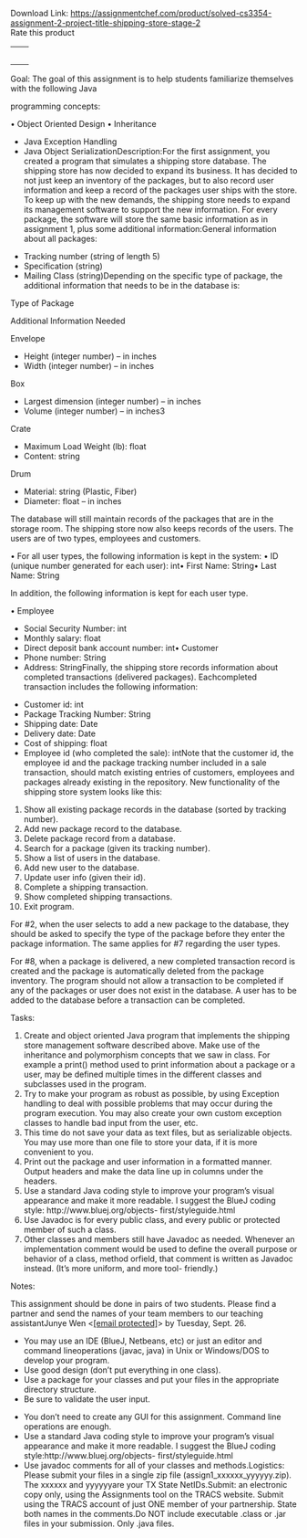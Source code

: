 Download Link: https://assignmentchef.com/product/solved-cs3354-assignment-2-project-title-shipping-store-stage-2
<br>
<span class="kksr-muted">Rate this product</span>

<table>

 <colgroup>

  <col>

  <col>

 </colgroup>

 <tbody>

  <tr>

   <td></td>

   <td></td>

  </tr>

  <tr>

   <td></td>

   <td></td>

  </tr>

  <tr>

   <td></td>

   <td></td>

  </tr>

  <tr>

   <td></td>

   <td></td>

  </tr>

  <tr>

   <td></td>

   <td></td>

  </tr>

 </tbody>

</table>

Goal: The goal of this assignment is to help students familiarize themselves with the following Java

programming concepts:

• Object Oriented Design • Inheritance

<ul>

 <li>Java Exception Handling</li>

 <li>Java Object SerializationDescription:For the first assignment, you created a program that simulates a shipping store database. The shipping store has now decided to expand its business. It has decided to not just keep an inventory of the packages, but to also record user information and keep a record of the packages user ships with the store. To keep up with the new demands, the shipping store needs to expand its management software to support the new information. For every package, the software will store the same basic information as in assignment 1, plus some additional information:General information about all packages:</li>

</ul>

<ul>

 <li>Tracking number (string of length 5)</li>

 <li>Specification (string)</li>

 <li>Mailing Class (string)Depending on the specific type of package, the additional information that needs to be in the database is:</li>

</ul>

Type of Package

Additional Information Needed

Envelope

<ul>

 <li>Height (integer number) – in inches</li>

 <li>Width (integer number) – in inches</li>

</ul>

Box

<ul>

 <li>Largest dimension (integer number) – in inches</li>

 <li>Volume (integer number) – in inches3</li>

</ul>

Crate

<ul>

 <li>Maximum Load Weight (lb): float</li>

 <li>Content: string</li>

</ul>

Drum

<ul>

 <li>Material: string (Plastic, Fiber)</li>

 <li>Diameter: float – in inches</li>

</ul>

The database will still maintain records of the packages that are in the storage room. The shipping store now also keeps records of the users. The users are of two types, employees and customers.

• For all user types, the following information is kept in the system: • ID (unique number generated for each user): int• First Name: String• Last Name: String

In addition, the following information is kept for each user type.

• Employee

<ul>

 <li>Social Security Number: int</li>

 <li>Monthly salary: float</li>

 <li>Direct deposit bank account number: int• Customer</li>

 <li>Phone number: String</li>

 <li>Address: StringFinally, the shipping store records information about completed transactions (delivered packages). Eachcompleted transaction includes the following information:</li>

</ul>

<ul>

 <li>Customer id: int</li>

 <li>Package Tracking Number: String</li>

 <li>Shipping date: Date</li>

 <li>Delivery date: Date</li>

 <li>Cost of shipping: float</li>

 <li>Employee id (who completed the sale): intNote that the customer id, the employee id and the package tracking number included in a sale transaction, should match existing entries of customers, employees and packages already existing in the repository. New functionality of the shipping store system looks like this:</li>

</ul>

<ol>

 <li>Show all existing package records in the database (sorted by tracking number).</li>

 <li>Add new package record to the database.</li>

 <li>Delete package record from a database.</li>

 <li>Search for a package (given its tracking number).</li>

 <li>Show a list of users in the database.</li>

 <li>Add new user to the database.</li>

 <li>Update user info (given their id).</li>

 <li>Complete a shipping transaction.</li>

 <li>Show completed shipping transactions.</li>

 <li>Exit program.</li>

</ol>

For #2, when the user selects to add a new package to the database, they should be asked to specify the type of the package before they enter the package information. The same applies for #7 regarding the user types.

For #8, when a package is delivered, a new completed transaction record is created and the package is automatically deleted from the package inventory. The program should not allow a transaction to be completed if any of the packages or user does not exist in the database. A user has to be added to the database before a transaction can be completed.

Tasks:

<ol>

 <li>Create and object oriented Java program that implements the shipping store management software described above. Make use of the inheritance and polymorphism concepts that we saw in class. For example a print() method used to print information about a package or a user, may be defined multiple times in the different classes and subclasses used in the program.</li>

 <li>Try to make your program as robust as possible, by using Exception handling to deal with possible problems that may occur during the program execution. You may also create your own custom exception classes to handle bad input from the user, etc.</li>

 <li>This time do not save your data as text files, but as serializable objects. You may use more than one file to store your data, if it is more convenient to you.</li>

 <li>Print out the package and user information in a formatted manner. Output headers and make the data line up in columns under the headers.</li>

 <li>Use a standard Java coding style to improve your program’s visual appearance and make it more readable. I suggest the BlueJ coding style: http://www.bluej.org/objects- first/styleguide.html</li>

 <li>Use Javadoc is for every public class, and every public or protected member of such a class.</li>

 <li>Other classes and members still have Javadoc as needed. Whenever an implementation comment would be used to define the overall purpose or behavior of a class, method orfield, that comment is written as Javadoc instead. (It’s more uniform, and more tool- friendly.)</li>

</ol>

Notes:

This assignment should be done in pairs of two students. Please find a partner and send the names of your team members to our teaching assistantJunye Wen &lt;<a href="/cdn-cgi/l/email-protection" class="__cf_email__" data-cfemail="87edd8f0b5b4b1c7f3fff4f3e6f3e2a9e2e3f2">[email protected]</a>&gt; by Tuesday, Sept. 26.

<ul>

 <li>You may use an IDE (BlueJ, Netbeans, etc) or just an editor and command lineoperations (javac, java) in Unix or Windows/DOS to develop your program.</li>

 <li>Use good design (don’t put everything in one class).</li>

 <li>Use a package for your classes and put your files in the appropriate directory structure.</li>

 <li>Be sure to validate the user input.</li>

</ul>

<ul>

 <li>You don’t need to create any GUI for this assignment. Command line operations are enough.</li>

 <li>Use a standard Java coding style to improve your program’s visual appearance and make it more readable. I suggest the BlueJ coding style:http://www.bluej.org/objects- first/styleguide.html</li>

 <li>Use javadoc comments for all of your classes and methods.Logistics: Please submit your files in a single zip file (assign1_xxxxxx_yyyyyy.zip). The xxxxxx and yyyyyyare your TX State NetIDs.Submit: an electronic copy only, using the Assignments tool on the TRACS website. Submit using the TRACS account of just ONE member of your partnership. State both names in the comments.Do NOT include executable .class or .jar files in your submission. Only .java files.</li>